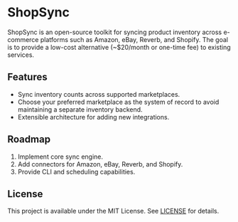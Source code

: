 # ShopSync

ShopSync is an open-source toolkit for syncing product inventory across e-commerce platforms such as Amazon, eBay, Reverb, and Shopify. The goal is to provide a low-cost alternative (~$20/month or one-time fee) to existing services.

## Features

- Sync inventory counts across supported marketplaces.
- Choose your preferred marketplace as the system of record to avoid maintaining a separate inventory backend.
- Extensible architecture for adding new integrations.

## Roadmap

1. Implement core sync engine.
2. Add connectors for Amazon, eBay, Reverb, and Shopify.
3. Provide CLI and scheduling capabilities.

## License

This project is available under the MIT License. See [LICENSE](LICENSE) for details.

